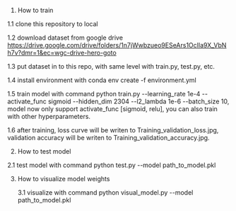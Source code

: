 1. How to train

  1.1 clone this repository to local
  
  1.2 download dataset from google drive https://drive.google.com/drive/folders/1n7jWwbzueo9ESeArs1OcIla9X_VbNh7v?dmr=1&ec=wgc-drive-hero-goto
  
  1.3 put dataset in to this repo, with same level with train.py, test.py, etc.
  
  1.4 install environment with conda env create -f environment.yml
  
  1.5 train model with command python train.py --learning_rate 1e-4 --activate_func sigmoid --hidden_dim 2304 --l2_lambda 1e-6 --batch_size 10, model now only support activate_func [sigmoid, relu], you can also train with other hyperparameters.
  
  1.6 after training, loss curve will be writen to Training_validation_loss.jpg, validation accuracy will be writen to Training_validation_accuracy.jpg.

2. How to test model 

  2.1 test model with command python test.py --model path_to_model.pkl

3. How to visualize model weights

   3.1 visualize with command python visual_model.py --model path_to_model.pkl
